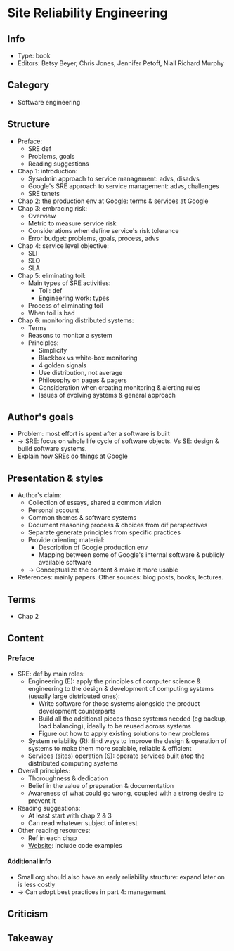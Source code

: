 # Site Reliability Engineering

## Info
- Type: book
- Editors: Betsy Beyer, Chris Jones, Jennifer Petoff, Niall Richard Murphy

## Category
- Software engineering

## Structure
- Preface:
  - SRE def
  - Problems, goals
  - Reading suggestions
- Chap 1: introduction:
  - Sysadmin approach to service management: advs, disadvs
  - Google's SRE approach to service management: advs, challenges
  - SRE tenets
- Chap 2: the production env at Google: terms & services at Google
- Chap 3: embracing risk:
  - Overview
  - Metric to measure service risk
  - Considerations when define service's risk tolerance
  - Error budget: problems, goals, process, advs
- Chap 4: service level objective:
  - SLI
  - SLO
  - SLA
- Chap 5: eliminating toil:
  - Main types of SRE activities:
    - Toil: def
    - Engineering work: types
  - Process of eliminating toil
  - When toil is bad
- Chap 6: monitoring distributed systems:
  - Terms
  - Reasons to monitor a system
  - Principles:
    - Simplicity
    - Blackbox vs white-box monitoring
    - 4 golden signals
    - Use distribution, not average
    - Philosophy on pages & pagers
    - Consideration when creating monitoring & alerting rules
    - Issues of evolving systems & general approach

## Author's goals
- Problem: most effort is spent after a software is built
- -> SRE: focus on whole life cycle of software objects. Vs SE: design & build software systems.
- Explain how SREs do things at Google

## Presentation & styles
- Author's claim:
  - Collection of essays, shared a common vision
  - Personal account
  - Common themes & software systems
  - Document reasoning process & choices from dif perspectives
  - Separate generate principles from specific practices
  - Provide orienting material:
    - Description of Google production env
    - Mapping between some of Google's internal software & publicly available software
  - -> Conceptualize the content & make it more usable
- References: mainly papers. Other sources: blog posts, books, lectures.

## Terms
- Chap 2

## Content
### Preface
- SRE: def by main roles:
  - Engineering (E): apply the principles of computer science & engineering to
    the design & development of computing systems (usually large distributed ones):
    - Write software for those systems alongside the product development counterparts
    - Build all the additional pieces those systems needed (eg backup, load balancing), ideally to be reused across systems
    - Figure out how to apply existing solutions to new problems
  - System reliability (R): find ways to improve the design & operation of systems to make them more scalable, reliable & efficient
  - Services (sites) operation (S): operate services built atop the distributed computing systems
- Overall principles:
  - Thoroughness & dedication
  - Belief in the value of preparation & documentation
  - Awareness of what could go wrong, coupled with a strong desire to prevent it
- Reading suggestions:
  - At least start with chap 2 & 3
  - Can read whatever subject of interest
- Other reading resources:
  - Ref in each chap
  - [Website](https://g.co/SREBook): include code examples
#### Additional info
- Small org should also have an early reliability structure: expand later on is less costly
- -> Can adopt best practices in part 4: management

## Criticism

## Takeaway

